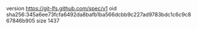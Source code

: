 version https://git-lfs.github.com/spec/v1
oid sha256:345a6ee73fcfa6492da8bafb1ba566dcbb9c227ad9783bdc1c6c9c867846b905
size 1437
